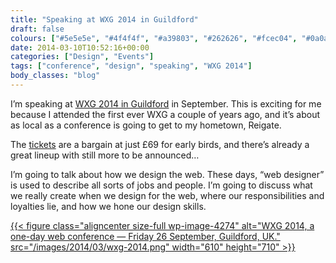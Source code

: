 ```yaml
---
title: "Speaking at WXG 2014 in Guildford"
draft: false
colours: ["#5e5e5e", "#4f4f4f", "#a39803", "#262626", "#fcec04", "#0a0a0a", "#fcec04"]
date: 2014-03-10T10:52:16+00:00
categories: ["Design", "Events"]
tags: ["conference", "design", "speaking", "WXG 2014"]
body_classes: "blog"
---
```


I’m speaking at [WXG 2014 in Guildford](http://wxg.co.uk/#speakers) in September. This is exciting for me because I attended the first ever WXG a couple of years ago, and it’s about as local as a conference is going to get to my hometown, Reigate.

The [tickets](http://www.eventbrite.co.uk/e/wxg-2014-tickets-9070836115) are a bargain at just £69 for early birds, and there’s already a great lineup with still more to be announced…

I’m going to talk about how we design the web. These days, “web designer” is used to describe all sorts of jobs and people. I’m going to discuss what we really create when we design for the web, where our responsibilities and loyalties lie, and how we hone our design skills.

[{{< figure class="aligncenter size-full wp-image-4274" alt="WXG 2014, a one-day web conference — Friday 26 September, Guildford, UK." src="/images/2014/03/wxg-2014.png" width="610" height="710" >}}](http://wxg.co.uk)

	